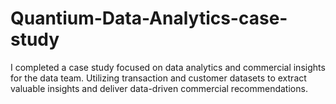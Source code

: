 # Quantium-Data-Analytics-case-study
I completed a case study focused on data analytics and commercial insights for the data team. Utilizing transaction and customer datasets to extract valuable insights and deliver data-driven commercial recommendations. 
